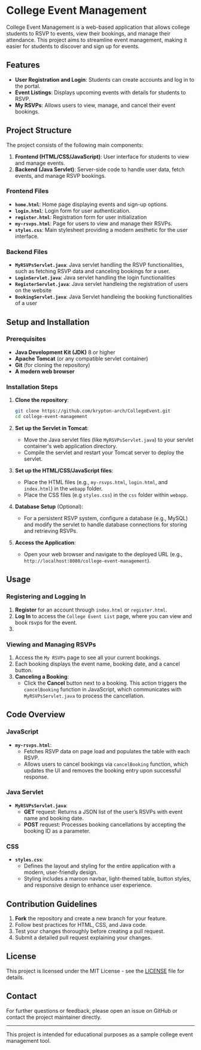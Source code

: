 # College Event Management

College Event Management is a web-based application that allows college students to RSVP to events, view their bookings, and manage their attendance. This project aims to streamline event management, making it easier for students to discover and sign up for events.

## Features

- **User Registration and Login**: Students can create accounts and log in to the portal.
- **Event Listings**: Displays upcoming events with details for students to RSVP.
- **My RSVPs**: Allows users to view, manage, and cancel their event bookings.

## Project Structure

The project consists of the following main components:

1. **Frontend (HTML/CSS/JavaScript)**: User interface for students to view and manage events.
2. **Backend (Java Servlet)**: Server-side code to handle user data, fetch events, and manage RSVP bookings.

### Frontend Files

- **`home.html`**: Home page displaying events and sign-up options.
- **`login.html`**: Login form for user authentication.
- **`register.html`**: Registration form for user initialization
- **`my-rsvps.html`**: Page for users to view and manage their RSVPs.
- **`styles.css`**: Main stylesheet providing a modern aesthetic for the user interface.

### Backend Files

- **`MyRSVPsServlet.java`**: Java servlet handling the RSVP functionalities, such as fetching RSVP data and canceling bookings for a user.
- **`LoginServlet.java`**: Java servlet handling the login functionalities
- **`RegisterServlet.java`**: Java servlet handleing the registration of users on the website
- **`BookingServlet.java`**: Java Servlet handleing the booking functionalities of a user

## Setup and Installation

### Prerequisites

- **Java Development Kit (JDK)** 8 or higher
- **Apache Tomcat** (or any compatible servlet container)
- **Git** (for cloning the repository)
- **A modern web browser**

### Installation Steps

1. **Clone the repository**:
    ```bash
    git clone https://github.com/krypton-arch/CollegeEvent.git
    cd college-event-management
    ```

2. **Set up the Servlet in Tomcat**:
    - Move the Java servlet files (like `MyRSVPsServlet.java`) to your servlet container's web application directory.
    - Compile the servlet and restart your Tomcat server to deploy the servlet.

3. **Set up the HTML/CSS/JavaScript files**:
    - Place the HTML files (e.g., `my-rsvps.html`, `login.html`, and `index.html`) in the `webapp` folder.
    - Place the CSS files (e.g `styles.css`) in the `css` folder within `webapp`.

4. **Database Setup** (Optional):
    - For a persistent RSVP system, configure a database (e.g., MySQL) and modify the servlet to handle database connections for storing and retrieving RSVPs.

5. **Access the Application**:
    - Open your web browser and navigate to the deployed URL (e.g., `http://localhost:8080/college-event-management`).

## Usage

### Registering and Logging In

1. **Register** for an account through `index.html` or `register.html`.
2. **Log In** to access the `College Event List` page, where you can view and book rsvps for the event.
3. 

### Viewing and Managing RSVPs

1. Access the `My RSVPs` page to see all your current bookings.
2. Each booking displays the event name, booking date, and a cancel button.
3. **Canceling a Booking**:
    - Click the **Cancel** button next to a booking. This action triggers the `cancelBooking` function in JavaScript, which communicates with `MyRSVPsServlet.java` to process the cancellation.

## Code Overview

### JavaScript

- **`my-rsvps.html`**:
    - Fetches RSVP data on page load and populates the table with each RSVP.
    - Allows users to cancel bookings via `cancelBooking` function, which updates the UI and removes the booking entry upon successful response.

### Java Servlet

- **`MyRSVPsServlet.java`**:
    - **GET** request: Returns a JSON list of the user’s RSVPs with event name and booking date.
    - **POST** request: Processes booking cancellations by accepting the booking ID as a parameter.

### CSS

- **`styles.css`**:
    - Defines the layout and styling for the entire application with a modern, user-friendly design.
    - Styling includes a maroon navbar, light-themed table, button styles, and responsive design to enhance user experience.

## Contribution Guidelines

1. **Fork** the repository and create a new branch for your feature.
2. Follow best practices for HTML, CSS, and Java code.
3. Test your changes thoroughly before creating a pull request.
4. Submit a detailed pull request explaining your changes.

## License

This project is licensed under the MIT License - see the [LICENSE](LICENSE) file for details.

## Contact

For further questions or feedback, please open an issue on GitHub or contact the project maintainer directly.

---

This project is intended for educational purposes as a sample college event management tool.
